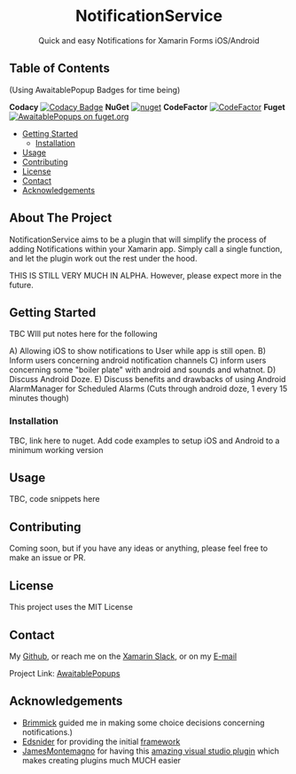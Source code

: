 
<br />
<p align="center">
  <h1 align="center">NotificationService</h3>
  <p align="center">
  Quick and easy Notifications for Xamarin Forms iOS/Android
    <br />
  </p>
</p>



<!-- TABLE OF CONTENTS -->

## Table of Contents

(Using AwaitablePopup Badges for time being)

**Codacy**  [![Codacy Badge](https://api.codacy.com/project/badge/Grade/609f811983454f5babd100dabde256c1)](https://app.codacy.com/manual/LuckyDucko/AwaitablePopups?utm_source=github.com&utm_medium=referral&utm_content=LuckyDucko/AwaitablePopups&utm_campaign=Badge_Grade_Settings)
**NuGet** [![nuget](https://img.shields.io/nuget/v/AwaitablePopups.svg)](https://www.nuget.org/packages/AwaitablePopups/)
**CodeFactor** [![CodeFactor](https://www.codefactor.io/repository/github/luckyducko/awaitablepopups/badge)](https://www.codefactor.io/repository/github/luckyducko/awaitablepopups)
**Fuget** [![AwaitablePopups on fuget.org](https://www.fuget.org/packages/AwaitablePopups/badge.svg)](https://www.fuget.org/packages/AwaitablePopups)

* [Getting Started](#getting-started)
  * [Installation](#installation)
* [Usage](#usage)
* [Contributing](#contributing)
* [License](#license)
* [Contact](#contact)
* [Acknowledgements](#acknowledgements)



<!-- ABOUT THE PROJECT -->
## About The Project

NotificationService aims to be a plugin that will simplify the process of adding Notifications within your Xamarin app. 
Simply call a single function, and let the plugin work out the rest under the hood. 

THIS IS STILL VERY MUCH IN ALPHA. However, please expect more in the future.


<!-- GETTING STARTED -->
## Getting Started
TBC
WIll put notes here for the following

A) Allowing iOS to show notifications to User while app is still open.
B) Inform users concerning android notification channels
C) inform users concerning some "boiler plate" with android and sounds and whatnot.
D) Discuss Android Doze.
E) Discuss benefits and drawbacks of using Android AlarmManager for Scheduled Alarms (Cuts through android doze, 1 every 15 minutes though)

### Installation

TBC, link here to nuget.
Add code examples to setup iOS and Android to a minimum working version



<!-- USAGE EXAMPLES -->
## Usage

TBC, code snippets here

<!-- CONTRIBUTING -->
## Contributing

Coming soon, but if you have any ideas or anything, please feel free to make an issue or PR.



<!-- LICENSE -->
## License

This project uses the MIT License



<!-- CONTACT -->
## Contact

My [Github](https://github.com/LuckyDucko),
or reach me on the [Xamarin Slack](https://xamarinchat.herokuapp.com/),
or on my [E-mail](tyson@logchecker.com.au)

Project Link: [AwaitablePopups](https://github.com/LuckyDucko/AwaitablePopups)



<!-- ACKNOWLEDGEMENTS -->
## Acknowledgements
* [Brimmick](https://github.com/brminnick) guided me in making some choice decisions concerning notifications.)
* [Edsnider](https://github.com/edsnider) for providing the initial [framework](https://github.com/edsnider/LocalNotificationsPlugin)
* [JamesMontemagno](https://github.com/jamesmontemagno) for having this [amazing visual studio plugin](https://montemagno.com/new-plugin-for-xamarin-multi-target-templates-for-visual-studio-2017/) which makes creating plugins much MUCH easier
